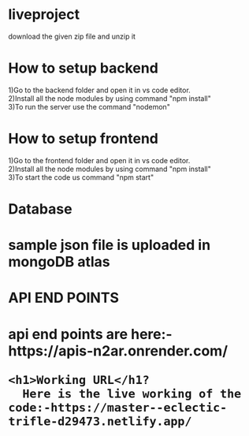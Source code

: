 # liveproject
download the given zip file and unzip it

<h1>How to setup backend</h1>
1)Go to the backend folder and open it in vs code editor.<br>
2)Install all the node modules by using command "npm install"<br>
3)To run the server use the command "nodemon" <br>

<h1>How to setup frontend </h1>
1)Go to the frontend folder and open it in vs code editor.<br>
2)Install all the node modules by using command "npm install"<br>
3)To start the code us command "npm start"

<h1>Database<h1>
  sample json file is uploaded in mongoDB atlas
  
  <h1>API END POINTS<h1>
    api end points are here:-https://apis-n2ar.onrender.com/
    
    
    <h1>Working URL</h1?
      Here is the live working of the code:-https://master--eclectic-trifle-d29473.netlify.app/

